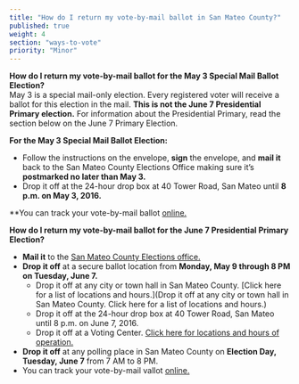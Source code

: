 ```yaml
---
title: "How do I return my vote-by-mail ballot in San Mateo County?"
published: true
weight: 4
section: "ways-to-vote"
priority: "Minor"
---
```


**How do I return my vote-by-mail ballot for the May 3 Special Mail Ballot Election?**  
May 3 is a special mail-only election. Every registered voter will receive a ballot for this election in the mail. **This is not the June 7 Presidential Primary election.** For information about the Presidential Primary, read the section below on the June 7 Primary Election.  

**For the May 3 Special Mail Ballot Election:**  
- Follow the instructions on the envelope, **sign** the envelope, and **mail it** back to the San Mateo County Elections Office making sure it’s **postmarked no later than May 3.**  
- Drop it off at the 24-hour drop box at 40 Tower Road, San Mateo until **8 p.m. on May 3, 2016.**  

**You can track your vote-by-mail ballot [online.](https://www.shapethefuture.org/MyElectionMaterials/)  

**How do I return my vote-by-mail ballot for the June 7 Presidential Primary Election?**  
- **Mail it** to the [San Mateo County Elections office.](#section-election-office-contact)  
- **Drop it off** at a secure ballot location from **Monday, May 9 through 8 PM on Tuesday, June 7.**  
  - Drop it off at any city or town hall in San Mateo County. [Click here for a list of locations and hours.](Drop it off at any city or town hall in San Mateo County. Click here for a list of locations and hours.)  
  - Drop it off at the 24-hour drop box at 40 Tower Road, San Mateo until 8 p.m. on June 7, 2016.  
  - Drop it off at a Voting Center. [Click here for locations and hours of operation.](https://www.shapethefuture.org/elections/2016/june/votingoptions/#VotingCenters)    
- **Drop it off** at any polling place in San Mateo County on **Election Day, Tuesday, June 7** from 7 AM to 8 PM.  
- You can track your vote-by-mail vallot [online.](https://www.shapethefuture.org/MyElectionMaterials/)  
